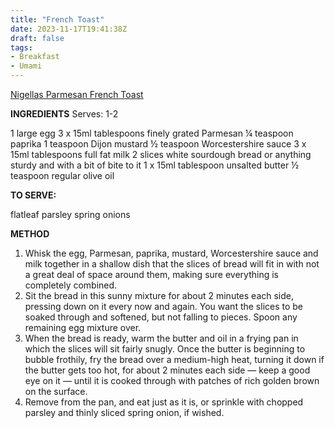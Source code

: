 ```yaml
---
title: "French Toast"
date: 2023-11-17T19:41:38Z
draft: false
tags:
- Breakfast
- Umami
---
```

[Nigellas Parmesan French Toast](https://www.nigella.com/recipes/parmesan-french-toast)

**INGREDIENTS**
Serves: 1-2

1 large egg
3 x 15ml tablespoons finely grated Parmesan
¼ teaspoon paprika
1 teaspoon Dijon mustard
½ teaspoon Worcestershire sauce
3 x 15ml tablespoons full fat milk
2 slices white sourdough bread or anything sturdy and with a bit of bite to it
1 x 15ml tablespoon unsalted butter
½ teaspoon regular olive oil

**TO SERVE:**

flatleaf parsley
spring onions

**METHOD**
1. Whisk the egg, Parmesan, paprika, mustard, Worcestershire sauce and milk together in a shallow dish that the slices of bread will fit in with not a great deal of space around them, making sure everything is completely combined.
2. Sit the bread in this sunny mixture for about 2 minutes each side, pressing down on it every now and again. You want the slices to be soaked through and softened, but not falling to pieces. Spoon any remaining egg mixture over.
3. When the bread is ready, warm the butter and oil in a frying pan in which the slices will sit fairly snugly. Once the butter is beginning to bubble frothily, fry the bread over a medium-high heat, turning it down if the butter gets too hot, for about 2 minutes each side — keep a good eye on it — until it is cooked through with patches of rich golden brown on the surface.
4. Remove from the pan, and eat just as it is, or sprinkle with chopped parsley and thinly sliced spring onion, if wished.